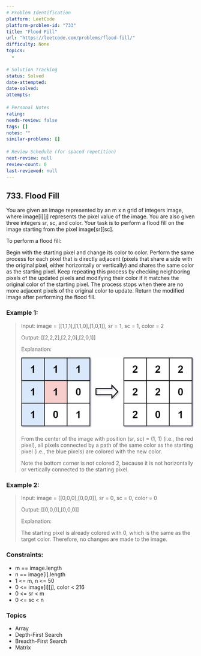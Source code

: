 ```yaml
---
# Problem Identification
platform: LeetCode
platform-problem-id: "733"
title: "Flood Fill"
url: "https://leetcode.com/problems/flood-fill/"
difficulty: None
topics:
  -

# Solution Tracking
status: Solved
date-attempted:
date-solved:
attempts:

# Personal Notes
rating:
needs-review: false
tags: []
notes: ""
similar-problems: []

# Review Schedule (for spaced repetition)
next-review: null
review-count: 0
last-reviewed: null
---
```


## 733. Flood Fill
You are given an image represented by an m x n grid of integers image, where image[i][j] represents the pixel value of the image. You are also given three integers sr, sc, and color. Your task is to perform a flood fill on the image starting from the pixel image[sr][sc].

To perform a flood fill:

Begin with the starting pixel and change its color to color.
Perform the same process for each pixel that is directly adjacent (pixels that share a side with the original pixel, either horizontally or vertically) and shares the same color as the starting pixel.
Keep repeating this process by checking neighboring pixels of the updated pixels and modifying their color if it matches the original color of the starting pixel.
The process stops when there are no more adjacent pixels of the original color to update.
Return the modified image after performing the flood fill.

### Example 1:

> Input: image = [[1,1,1],[1,1,0],[1,0,1]], sr = 1, sc = 1, color = 2
> 
> Output: [[2,2,2],[2,2,0],[2,0,1]]
> 
> Explanation:
> 
> ![](./flood1-grid.jpg)
> 
> From the center of the image with position (sr, sc) = (1, 1) (i.e., the red pixel), all pixels connected by a path of the same color as the starting pixel (i.e., the blue pixels) are colored with the new color.
> 
> Note the bottom corner is not colored 2, because it is not horizontally or vertically connected to the starting pixel.

### Example 2:

> Input: image = [[0,0,0],[0,0,0]], sr = 0, sc = 0, color = 0
> 
> Output: [[0,0,0],[0,0,0]]
> 
> Explanation:
> 
> The starting pixel is already colored with 0, which is the same as the target color. Therefore, no changes are made to the image.

### Constraints:

- m == image.length
- n == image[i].length
- 1 <= m, n <= 50
- 0 <= image[i][j], color < 216
- 0 <= sr < m
- 0 <= sc < n

### Topics

- Array
- Depth-First Search
- Breadth-First Search
- Matrix